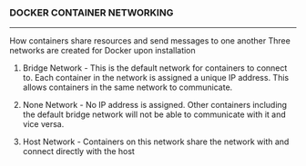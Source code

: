 ### DOCKER CONTAINER NETWORKING
---
How containers share resources and send messages to one another
Three networks are created for Docker upon installation
1.  Bridge Network - This is the default network for containers to connect to. Each container in the network is assigned a unique IP address. This allows containers in the same network to communicate.

2. None Network - No IP address is assigned. Other containers including the default bridge network  will not be able to communicate with it and vice versa.

3. Host Network - Containers on this network share the network with and connect directly with the host
